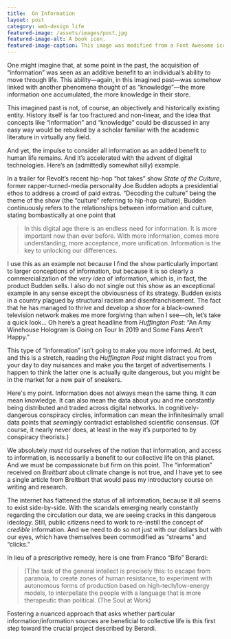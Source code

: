 ```yaml
---
title:  On Information
layout: post
category: web-design life
featured-image: /assets/images/post.jpg
featured-image-alt: A book icon.
featured-image-caption: This image was modified from a Font Awesome icon under the terms of <a href="https://fontawesome.com/license" target="_blank">their license</a>.
---
```


One might imagine that, at some point in the past, the acquisition of “information” was seen as an additive benefit to an individual’s ability to move through life. This ability—again, in this imagined past—was somehow linked with another phenomena thought of as “knowledge”—the more information one accumulated, the more knowledge in their store.

This imagined past is not, of course, an objectively and historically existing entity. History itself is far too fractured and non-linear, and the idea that concepts like “information” and “knowledge” could be discussed in any easy way would be rebuked by a scholar familiar with the academic literature in virtually any field.

And yet, the impulse to consider all information as an added benefit to human life remains. And it’s accelerated with the advent of digital technologies. Here’s an (admittedly somewhat silly) example.

In a trailer for Revolt’s recent hip-hop “hot takes” show *State of the Culture*, former rapper-turned-media personality Joe Budden adopts a presidential ethos to address a crowd of paid extras. “Decoding the culture” being the theme of the show (the “culture” referring to hip-hop culture), Budden continuously refers to the relationships between information and culture, stating bombastically at one point that

> In this digital age there is an endless need for information. It is more important now than ever before. With more information, comes more understanding, more acceptance, more unification. Information is the key to unlocking our differences.

I use this as an example not because I find the show particularly important to larger conceptions of information, but because it is so clearly a commercialization of the *very idea* of information, which is, in fact, the product Budden sells. I also do not single out this show as an exceptional example in any sense except the obviousness of its strategy. Budden exists in a country plagued by structural racism and disenfranchisement. The fact that he has managed to thrive and develop a show for a black-owned television network makes me more forgiving than when I see—oh, let’s take a quick look… Oh here’s a great headline from *Huffington Post*: “An Amy Winehouse Hologram is Going on Tour In 2019 and Some Fans Aren’t Happy.”

This type of “information” isn’t going to make you more informed. At best, and this is a stretch, reading the *Huffington Post* might distract you from your day to day nuisances and make you the target of advertisements. I happen to think the latter one is actually quite dangerous, but you might be in the market for a new pair of sneakers.

Here's my point. Information does not always mean the same thing. It *can* mean knowledge. It can also mean the data about you and me constantly being distributed and traded across digital networks. In cognitively-dangerous conspiracy circles, information can mean the infinitesimally small data points that *seemingly* contradict  established scientific consensus. (Of course, it nearly never does, at least in the way it’s purported to by conspiracy theorists.)

We absolutely *must* rid ourselves of the notion that information, and access to information, is necessarily a benefit to our collective life on this planet. And we must be compassionate but firm on this point. The “information” received on *Breitbart* about climate change is not true, and I have yet to see a single article from Breitbart that would pass my introductory course on writing and research.

The internet has flattened the status of all information, because it all seems to exist side-by-side. With the scandals emerging nearly constantly regarding the circulation our data, we are seeing cracks in this dangerous ideology. Still, public citizens need to work to re-instill the concept of *credible* information. And we need to do so not just with our dollars but with our eyes, which have themselves been commodified as “streams” and “clicks.”

In lieu of a prescriptive remedy, here is one from Franco “Bifo” Berardi:

> [T]he task of the general intellect is precisely this: to escape from paranoia, to create zones of human resistance, to experiment with autonomous forms of production based on high-tech/low-energy models, to interpellate the people with a language that is more therapeutic than political. (The Soul at Work)

Fostering a nuanced approach that asks whether particular information/information sources are beneficial to collective life is this first step toward the crucial project described by Berardi.
